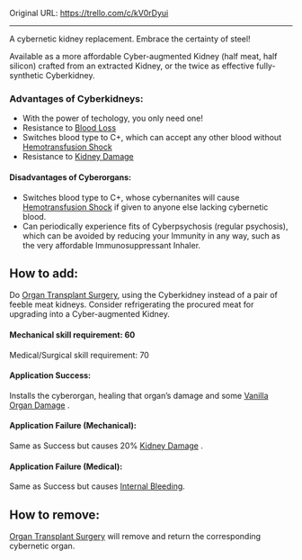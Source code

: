 

Original URL: https://trello.com/c/kV0rDyui

---

A cybernetic kidney replacement. Embrace the certainty of steel!

Available as a more affordable Cyber-augmented Kidney (half meat, half silicon) crafted from an extracted Kidney, or the twice as effective fully-synthetic Cyberkidney.

### Advantages of Cyberkidneys:

- With the power of techology, you only need one!
- Resistance to [Blood Loss](../Blood/Blood%20Loss.md)
- Switches blood type to C+, which can accept any other blood without [Hemotransfusion Shock](../Blood/Hemotransfusion%20Shock.md)
- Resistance to [Kidney Damage](../Torso/Kidney%20Damage.md)

#### Disadvantages of Cyberorgans:

- Switches blood type to C+, whose cybernanites will cause [Hemotransfusion Shock](../Blood/Hemotransfusion%20Shock.md) if given to anyone else lacking cybernetic blood.
- Can periodically experience fits of Cyberpsychosis (regular psychosis), which can be avoided by reducing your Immunity in any way, such as the very affordable Immunosuppressant Inhaler.

## How to add:

Do [Organ Transplant Surgery](../Procedures/Organ%20Transplant%20Surgery.md), using the Cyberkidney instead of a pair of feeble meat kidneys. Consider refrigerating the procured meat for upgrading into a Cyber-augmented Kidney.

#### Mechanical skill requirement: 60

Medical/Surgical skill requirement: 70

#### Application Success:

Installs the cyberorgan, healing that organ’s damage and some [Vanilla Organ Damage](../Torso/Vanilla%20Organ%20Damage.md) .

#### Application Failure (Mechanical):

Same as Success but causes 20% [Kidney Damage](../Torso/Kidney%20Damage.md)    .

#### Application Failure (Medical):

Same as Success but causes [Internal Bleeding](../Torso/Internal%20Bleeding.md).

## How to remove:

[Organ Transplant Surgery](../Procedures/Organ%20Transplant%20Surgery.md) will remove and return the corresponding cybernetic organ.